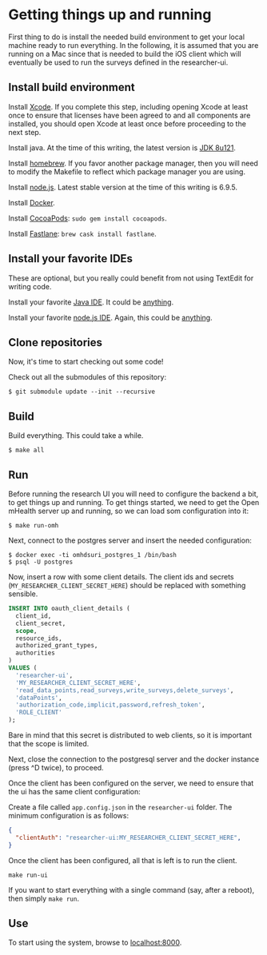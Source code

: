 # Getting things up and running

First thing to do is install the needed build environment to get your local machine ready to run everything. In the following, it is assumed that you are running on a Mac since that is needed to build the iOS client which will 
eventually be used to run the surveys defined in the researcher-ui.

## Install build environment

Install [Xcode](https://developer.apple.com/download/). If you complete this step, including opening Xcode at least once to ensure that licenses have been agreed to and all components are installed, you should open Xcode at least once before proceeding to the next step.

Install java. At the time of this writing, the latest version is [JDK 8u121](http://www.oracle.com/technetwork/java/javase/downloads/jdk8-downloads-2133151.html).

Install [homebrew](https://brew.sh). If you favor another package manager, then you will need to modify the Makefile to reflect which package manager you are using.

Install [node.js](https://nodejs.org/dist/v6.9.5/node-v6.9.5.pkg). Latest stable version at the time of this writing is 6.9.5.

Install [Docker](https://download.docker.com/mac/stable/Docker.dmg).

Install [CocoaPods](https://cocoapods.org): ```sudo gem install cocoapods```.

Install [Fastlane](https://fastlane.tools): ```brew cask install fastlane```.

## Install your favorite IDEs

These are optional, but you really could benefit from not using TextEdit for writing code.

Install your favorite [Java IDE](https://www.jetbrains.com/idea/download/download-thanks.html?platform=mac&code=IIC). It could be [anything](http://jdee.sourceforge.net).

Install your favorite [node.js IDE](https://atom.io). Again, this could be [anything](https://emacsformacosx.com).

## Clone repositories

Now, it's time to start checking out some code!

Check out all the submodules of this repository:

```
$ git submodule update --init --recursive
```

## Build

Build everything. This could take a while.

```
$ make all
```

## Run

Before running the research UI you will need to configure the backend a bit, to get things up and running. To get things started, we need to get the Open mHealth server up and running, so we can load som configuration into it:

```
$ make run-omh
```

Next, connect to the postgres server and insert the needed configuration:

```
$ docker exec -ti omhdsuri_postgres_1 /bin/bash
$ psql -U postgres
```

Now, insert a row with some client details. The client ids and secrets (```MY_RESEARCHER_CLIENT_SECRET_HERE```) should be replaced with something sensible.

```sql
INSERT INTO oauth_client_details (
  client_id,
  client_secret,
  scope,
  resource_ids,
  authorized_grant_types,
  authorities
)
VALUES (
  'researcher-ui',
  'MY_RESEARCHER_CLIENT_SECRET_HERE',
  'read_data_points,read_surveys,write_surveys,delete_surveys',
  'dataPoints',
  'authorization_code,implicit,password,refresh_token',
  'ROLE_CLIENT'
);
```

Bare in mind that this secret is distributed to web clients, so it is important that the scope is limited.

Next, close the connection to the postgresql server and the docker instance (press ^D twice), to proceed.

Once the client has been configured on the server, we need to ensure that the ui has the same client configuration:

Create a file called ```app.config.json``` in the ```researcher-ui``` folder. The minimum configuration is as follows:

```json
{
  "clientAuth": "researcher-ui:MY_RESEARCHER_CLIENT_SECRET_HERE",
}
```

Once the client has been configured, all that is left is to run the client.

```
make run-ui
```

If you want to start everything with a single command (say, after a reboot), then simply ```make run```.

## Use

To start using the system, browse to [localhost:8000](http://localhost:8000/).

